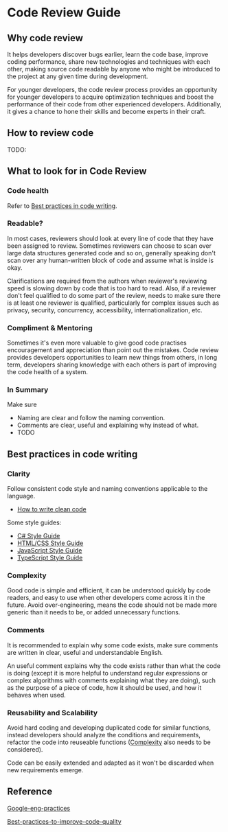 # Code Review Guide

## Why code review

It helps developers discover bugs earlier, learn the code base, improve coding performance, share new technologies and techniques with each other, making source code readable by anyone who might be introduced to the project at any given time during development.

For younger developers, the code review process provides an opportunity for younger developers to acquire optimization techniques and boost the performance of their code from other experienced developers. Additionally, it gives a chance to hone their skills and become experts in their craft.

## How to review code

TODO:

## What to look for in Code Review

### Code health

Refer to [Best practices in code writing](#Best-practices-in-code-writing).

### Readable?

In most cases, reviewers should look at every line of code that they have been assigned to review. Sometimes reviewers can choose to scan over large data structures generated code and so on, generally speaking don't scan over any human-written block of code and assume what is inside is okay.

Clarifications are required from the authors when reviewer's reviewing speed is slowing down by code that is too hard to read. Also, if a reviewer don't feel qualified to do some part of the review, needs to make sure there is at least one reviewer is qualified, particularly for complex issues such as privacy, security, concurrency, accessibility, internationalization, etc.

### Compliment & Mentoring

Sometimes it's even more valuable to give good code practises encouragement and appreciation than point out the mistakes. Code review provides developers opportunities to learn new things from others, in long term, developers sharing knowledge with each others is part of improving the code health of a system.

### In Summary

Make sure

- Naming are clear and follow the naming convention.
- Comments are clear, useful and explaining why instead of what.
- TODO

## Best practices in code writing

### Clarity

Follow consistent code style and naming conventions applicable to the language.

- [How to write clean code](./Clean_Code.pdf)

Some style guides:

- [C# Style Guide](https://google.github.io/styleguide/csharp-style.html)
- [HTML/CSS Style Guide](https://google.github.io/styleguide/htmlcssguide.html)
- [JavaScript Style Guide](https://google.github.io/styleguide/jsguide.html)
- [TypeScript Style Guide](https://google.github.io/styleguide/tsguide.html)

### Complexity

Good code is simple and efficient, it can be understood quickly by code readers, and easy to use when other developers come across it in the future. Avoid over-engineering, means the code should not be made more generic than it needs to be, or added unnecessary functions.

### Comments

It is recommended to explain why some code exists, make sure comments are written in clear, useful and understandable English.

An useful comment explains why the code exists rather than what the code is doing (except it is more helpful to understand regular expressions or complex algorithms with comments explaining what they are doing), such as the purpose of a piece of code, how it should be used, and how it behaves when used.

### Reusability and Scalability

Avoid hard coding and developing duplicated code for similar functions, instead developers should analyze the conditions and requirements, refactor the code into reuseable functions ([Complexity](#Complexity) also needs to be considered).

Code can be easily extended and adapted as it won't be discarded when new requirements emerge.

## Reference

[Google-eng-practices](https://google.github.io/eng-practices)

[Best-practices-to-improve-code-quality](https://www.encora.com/insights/best-practices-to-improve-code-quality)

